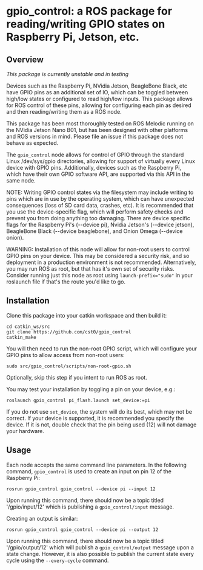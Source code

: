 # gpio\_control: a ROS package for reading/writing GPIO states on Raspberry Pi, Jetson, etc.
## Overview
_This package is currently unstable and in testing_

Devices such as the Raspberry Pi, NVidia Jetson, BeagleBone Black, etc have GPIO pins as an additional set of IO,
which can be toggled between high/low states or configured to read high/low inputs. This package allows for
ROS control of these pins, allowing for configuring each pin as desired and then reading/writing
them as a ROS node.

This package has been most thoroughly tested on ROS Melodic running on the NVidia Jetson Nano B01,
but has been designed with other platforms and ROS versions in mind. Please file an issue if
this package does not behave as expected.

The `gpio_control` node allows for control of GPIO through the standard Linux /dev/sys/gpio directories, allowing for support
of virtually every Linux device with GPIO pins. Additionally, devices such as the Raspberry Pi, which have
their own GPIO software API, are supported via this API in the same node.

NOTE: Writing GPIO control states via the filesystem may include writing to pins which are in use
by the operating system, which can have unexpected consequences (loss of SD card data, crashes, etc).
It is recommended that you use the device-specific flag, which will perform safety checks and prevent
you from doing anything too damaging. There are device specific flags for the Raspberry Pi's (--device pi),
Nvidia Jetson's (--device jetson), BeagleBone Black (--device beaglebone), and Onion Omega (--device onion).

WARNING: Installation of this node will allow for non-root users to control GPIO pins on your device. This may be
considered a security risk, and so deployment in a production environment is not recommended. Alternatively, you may run
ROS as root, but that has it's own set of security risks. Consider running just this node as root using `launch-prefix="sudo"`
in your roslaunch file if that's the route you'd like to go.

## Installation
Clone this package into your catkin workspace and then build it:

```
cd catkin_ws/src
git clone https://github.com/cst0/gpio_control
catkin_make
```

You will then need to run the non-root GPIO script, which will configure your GPIO pins to allow access from non-root users:

```
sudo src/gpio_control/scripts/non-root-gpio.sh
```

Optionally, skip this step if you intent to run ROS as root.

You may test your installation by toggling a pin on your device, e.g.:

```
roslaunch gpio_control pi_flash.launch set_device:=pi
```

If you do not use `set_device`, the system will do its best, which may not be correct. If your device is supported, it
is recommended you specify the device. If it is not, double check that the pin being used (12) will not damage
your hardware.

## Usage
Each node accepts the same command line parameters. In the following command, `gpio_control` is used
to create an input on pin 12 of the Raspberry Pi:

```
rosrun gpio_control gpio_control --device pi --input 12
```

Upon running this command, there should now be a topic titled '/gpio/input/12' which is publishing a `gpio_control/input` message.

Creating an output is similar:
```
rosrun gpio_control gpio_control --device pi --output 12
```

Upon running this command, there should now be a topic titled '/gpio/output/12' which will publish a `gpio_control/output` message
upon a state change. However, it is also possible to publish the current state every cycle using the `--every-cycle` command. 

